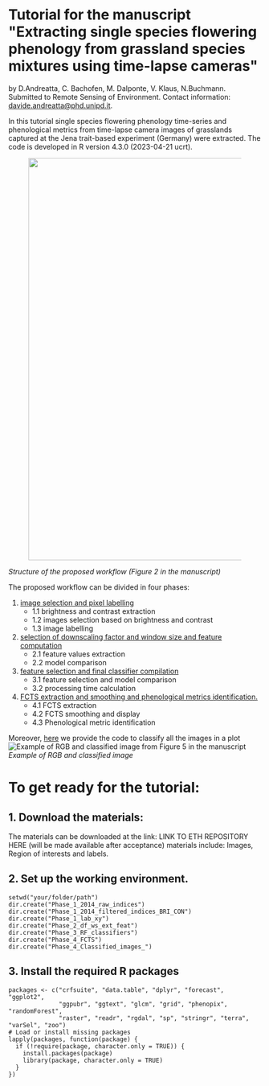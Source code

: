 # **Tutorial for the manuscript "Extracting single species flowering phenology from grassland species mixtures using time-lapse cameras"**
by D.Andreatta, C. Bachofen, M. Dalponte, V. Klaus, N.Buchmann.   
Submitted to Remote Sensing of Environment. 
Contact information: davide.andreatta@phd.unipd.it.

In this tutorial single species flowering phenology time-series and phenological metrics from time-lapse camera images of grasslands captured at the Jena trait-based experiment (Germany) were extracted. 
The code is developed in R version 4.3.0 (2023-04-21 ucrt).

<figure>
<img src="https://drive.google.com/uc?id=1z9yc0Tht4S425txHhc42OpQdz4N7g6I6" width="800">
</figure>

_Structure of the proposed workflow (Figure 2 in the manuscript)_

The proposed workflow can be divided in four phases: 
1. [image selection and pixel labelling](Phase_1.md)
     -    1.1 brightness and contrast extraction
     -    1.2 images selection based on brightness and contrast
     -    1.3 image labelling
2. [selection of downscaling factor and window size and feature computation](Phase_2.md)
     -    2.1 feature values extraction
     -    2.2 model comparison
3. [feature selection and final classifier compilation](Phase_3.md)
     -    3.1 feature selection and model comparison
     -    3.2 processing time calculation
4. [FCTS extraction and smoothing and phenological metrics identification.](Phase_4.md)
     -    4.1 FCTS extraction
     -    4.2 FCTS smoothing and display
     -    4.3 Phenological metric identification
  
Moreover, [here](image_classification.md) we provide the code to classify all the images in a plot
![Example of RGB and classified image from Figure 5 in the manuscript](https://drive.google.com/uc?id=1NVcvDAzGoqVIJ4gtlL2xgXSbHAvd22ZY)  
*Example of RGB and classified image*

# To get ready for the tutorial:

## 1. Download the materials:
The materials can be downloaded at the link: LINK TO ETH REPOSITORY HERE (will be made available after acceptance)
materials include: Images, Region of interests and labels.

## 2. Set up the working environment. 

```
setwd("your/folder/path")
dir.create("Phase_1_2014_raw_indices")
dir.create("Phase_1_2014_filtered_indices_BRI_CON")
dir.create("Phase_1_lab_xy")
dir.create("Phase_2_df_ws_ext_feat")
dir.create("Phase_3_RF_classifiers")
dir.create("Phase_4_FCTS")
dir.create("Phase_4_Classified_images_")
```

## 3. Install the required R packages

```
packages <- c("crfsuite", "data.table", "dplyr", "forecast", "ggplot2", 
              "ggpubr", "ggtext", "glcm", "grid", "phenopix", "randomForest",
              "raster", "readr", "rgdal", "sp", "stringr", "terra", "varSel", "zoo")
# Load or install missing packages
lapply(packages, function(package) {
  if (!require(package, character.only = TRUE)) {
    install.packages(package)
    library(package, character.only = TRUE)
  }
})

```
